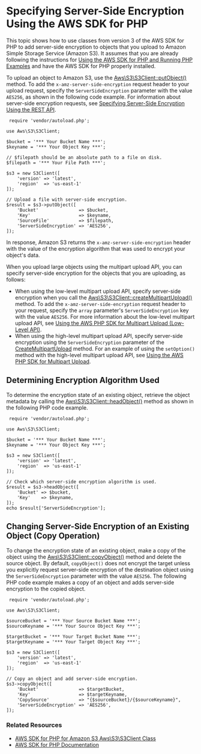 # Specifying Server\-Side Encryption Using the AWS SDK for PHP<a name="SSEUsingPHPSDK"></a>

This topic shows how to use classes from version 3 of the AWS SDK for PHP to add server\-side encryption to objects that you upload to Amazon Simple Storage Service \(Amazon S3\)\. It assumes that you are already following the instructions for [Using the AWS SDK for PHP and Running PHP Examples](UsingTheMPphpAPI.md) and have the AWS SDK for PHP properly installed\.

To upload an object to Amazon S3, use the [Aws\\S3\\S3Client::putObject\(\)](https://docs.aws.amazon.com/aws-sdk-php/v3/api/api-s3-2006-03-01.html#putobject) method\. To add the `x-amz-server-side-encryption` request header to your upload request, specify the `ServerSideEncryption` parameter with the value `AES256`, as shown in the following code example\. For information about server\-side encryption requests, see [Specifying Server\-Side Encryption Using the REST API](SSEUsingRESTAPI.md)\.

```
 require 'vendor/autoload.php';

use Aws\S3\S3Client;

$bucket = '*** Your Bucket Name ***';
$keyname = '*** Your Object Key ***';

// $filepath should be an absolute path to a file on disk.
$filepath = '*** Your File Path ***';

$s3 = new S3Client([
    'version' => 'latest',
    'region'  => 'us-east-1'
]);

// Upload a file with server-side encryption.
$result = $s3->putObject([
    'Bucket'               => $bucket,
    'Key'                  => $keyname,
    'SourceFile'           => $filepath,
    'ServerSideEncryption' => 'AES256',
]);
```

In response, Amazon S3 returns the `x-amz-server-side-encryption` header with the value of the encryption algorithm that was used to encrypt your object's data\. 

When you upload large objects using the multipart upload API, you can specify server\-side encryption for the objects that you are uploading, as follows: 
+ When using the low\-level multipart upload API, specify server\-side encryption when you call the [ Aws\\S3\\S3Client::createMultipartUpload\(\)](https://docs.aws.amazon.com/aws-sdk-php/v3/api/api-s3-2006-03-01.html#createmultipartupload) method\. To add the `x-amz-server-side-encryption` request header to your request, specify the `array` parameter's `ServerSideEncryption` key with the value `AES256`\. For more information about the low\-level multipart upload API, see [Using the AWS PHP SDK for Multipart Upload \(Low\-Level API\)](usingLLmpuPHP.md)\.
+ When using the high\-level multipart upload API, specify server\-side encryption using the `ServerSideEncryption` parameter of the [CreateMultipartUpload](https://docs.aws.amazon.com/aws-sdk-php/v3/api/api-s3-2006-03-01.html#createmultipartupload) method\. For an example of using the `setOption()` method with the high\-level multipart upload API, see [Using the AWS PHP SDK for Multipart Upload](usingHLmpuPHP.md)\.

## Determining Encryption Algorithm Used<a name="DeterminingEncryptionAlgorithmUsed04"></a>

To determine the encryption state of an existing object, retrieve the object metadata by calling the [Aws\\S3\\S3Client::headObject\(\)](https://docs.aws.amazon.com/aws-sdk-php/v3/api/api-s3-2006-03-01.html#headobject) method as shown in the following PHP code example\.

```
 require 'vendor/autoload.php';

use Aws\S3\S3Client;

$bucket = '*** Your Bucket Name ***';
$keyname = '*** Your Object Key ***';
            
$s3 = new S3Client([
    'version' => 'latest',
    'region'  => 'us-east-1'
]);

// Check which server-side encryption algorithm is used.
$result = $s3->headObject([
    'Bucket' => $bucket,
    'Key'    => $keyname,
]);
echo $result['ServerSideEncryption'];
```

## Changing Server\-Side Encryption of an Existing Object \(Copy Operation\)<a name="ChangingServer-SideEncryptionofanExistingObjectCopyOperation04"></a>

To change the encryption state of an existing object, make a copy of the object using the [Aws\\S3\\S3Client::copyObject\(\)](https://docs.aws.amazon.com/aws-sdk-php/v3/api/api-s3-2006-03-01.html#copyobject) method and delete the source object\. By default, `copyObject()` does not encrypt the target unless you explicitly request server\-side encryption of the destination object using the `ServerSideEncryption` parameter with the value `AES256`\. The following PHP code example makes a copy of an object and adds server\-side encryption to the copied object\.

```
 require 'vendor/autoload.php';

use Aws\S3\S3Client;

$sourceBucket = '*** Your Source Bucket Name ***';
$sourceKeyname = '*** Your Source Object Key ***';

$targetBucket = '*** Your Target Bucket Name ***';
$targetKeyname = '*** Your Target Object Key ***';

$s3 = new S3Client([
    'version' => 'latest',
    'region'  => 'us-east-1'
]);

// Copy an object and add server-side encryption.
$s3->copyObject([
    'Bucket'               => $targetBucket,
    'Key'                  => $targetKeyname,
    'CopySource'           => "{$sourceBucket}/{$sourceKeyname}",
    'ServerSideEncryption' => 'AES256',
]);
```

### Related Resources<a name="RelatedResources-ChangingServer-SideEncryptionofanExistingObjectCopyOperation04"></a>
+ [ AWS SDK for PHP for Amazon S3 Aws\\S3\\S3Client Class](https://docs.aws.amazon.com/aws-sdk-php/v3/api/class-Aws.S3.S3Client.html) 
+ [AWS SDK for PHP Documentation](http://aws.amazon.com/documentation/sdk-for-php/)